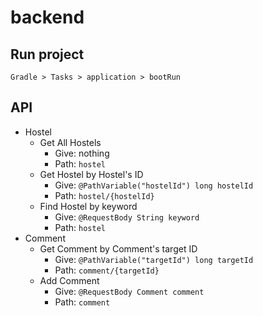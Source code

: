 # backend

## Run project

```
Gradle > Tasks > application > bootRun
```

## API

* Hostel
    * Get All Hostels
        * Give: nothing
        * Path: `hostel`
    * Get Hostel by Hostel's ID
        * Give: `@PathVariable("hostelId") long hostelId`
        * Path: `hostel/{hostelId}`
    * Find Hostel by keyword
        * Give: `@RequestBody String keyword`
        * Path: `hostel`
* Comment
    * Get Comment by Comment's target ID
        * Give: `@PathVariable("targetId") long targetId`
        * Path: `comment/{targetId}`
    * Add Comment
        * Give: `@RequestBody Comment comment`
        * Path: `comment`
